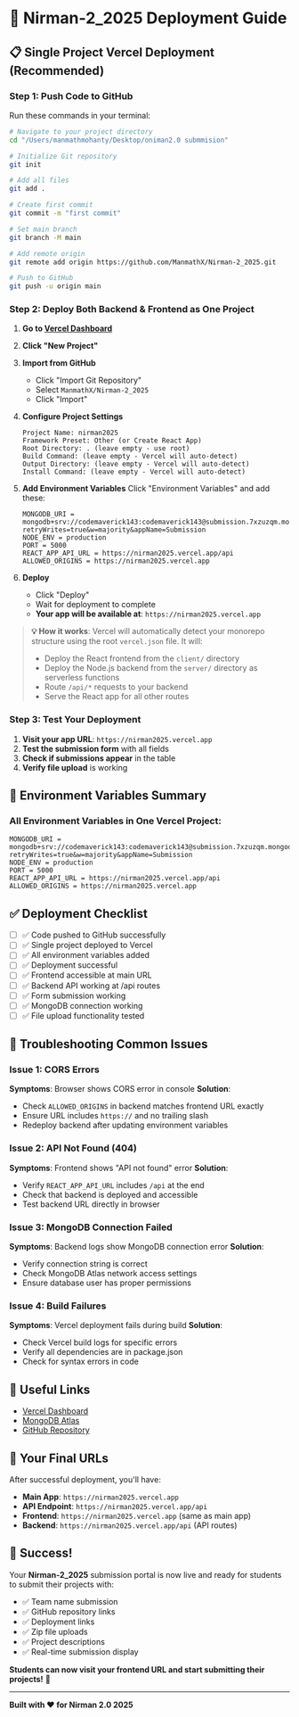 # 🚀 Nirman-2_2025 Deployment Guide

## 📋 **Single Project Vercel Deployment (Recommended)**

### **Step 1: Push Code to GitHub**

Run these commands in your terminal:

```bash
# Navigate to your project directory
cd "/Users/manmathmohanty/Desktop/oniman2.0 submmision"

# Initialize Git repository
git init

# Add all files
git add .

# Create first commit
git commit -m "first commit"

# Set main branch
git branch -M main

# Add remote origin
git remote add origin https://github.com/ManmathX/Nirman-2_2025.git

# Push to GitHub
git push -u origin main
```

### **Step 2: Deploy Both Backend & Frontend as One Project**

1. **Go to [Vercel Dashboard](https://vercel.com/dashboard)**

2. **Click "New Project"**

3. **Import from GitHub**
   - Click "Import Git Repository"
   - Select `ManmathX/Nirman-2_2025`
   - Click "Import"

4. **Configure Project Settings**
   ```
   Project Name: nirman2025
   Framework Preset: Other (or Create React App)
   Root Directory: . (leave empty - use root)
   Build Command: (leave empty - Vercel will auto-detect)
   Output Directory: (leave empty - Vercel will auto-detect)
   Install Command: (leave empty - Vercel will auto-detect)
   ```

5. **Add Environment Variables**
   Click "Environment Variables" and add these:
   ```
   MONGODB_URI = mongodb+srv://codemaverick143:codemaverick143@submission.7xzuzqm.mongodb.net/?retryWrites=true&w=majority&appName=Submission
   NODE_ENV = production
   PORT = 5000
   REACT_APP_API_URL = https://nirman2025.vercel.app/api
   ALLOWED_ORIGINS = https://nirman2025.vercel.app
   ```

6. **Deploy**
   - Click "Deploy"
   - Wait for deployment to complete
   - **Your app will be available at**: `https://nirman2025.vercel.app`

> **💡 How it works**: Vercel will automatically detect your monorepo structure using the root `vercel.json` file. It will:
> - Deploy the React frontend from the `client/` directory
> - Deploy the Node.js backend from the `server/` directory as serverless functions
> - Route `/api/*` requests to your backend
> - Serve the React app for all other routes

### **Step 3: Test Your Deployment**

1. **Visit your app URL**: `https://nirman2025.vercel.app`
2. **Test the submission form** with all fields
3. **Check if submissions appear** in the table
4. **Verify file upload** is working

## 🔧 **Environment Variables Summary**

### **All Environment Variables in One Vercel Project:**
```
MONGODB_URI = mongodb+srv://codemaverick143:codemaverick143@submission.7xzuzqm.mongodb.net/?retryWrites=true&w=majority&appName=Submission
NODE_ENV = production
PORT = 5000
REACT_APP_API_URL = https://nirman2025.vercel.app/api
ALLOWED_ORIGINS = https://nirman2025.vercel.app
```

## ✅ **Deployment Checklist**

- [ ] ✅ Code pushed to GitHub successfully
- [ ] ✅ Single project deployed to Vercel
- [ ] ✅ All environment variables added
- [ ] ✅ Deployment successful
- [ ] ✅ Frontend accessible at main URL
- [ ] ✅ Backend API working at /api routes
- [ ] ✅ Form submission working
- [ ] ✅ MongoDB connection working
- [ ] ✅ File upload functionality tested

## 🐛 **Troubleshooting Common Issues**

### **Issue 1: CORS Errors**
**Symptoms**: Browser shows CORS error in console
**Solution**: 
- Check `ALLOWED_ORIGINS` in backend matches frontend URL exactly
- Ensure URL includes `https://` and no trailing slash
- Redeploy backend after updating environment variables

### **Issue 2: API Not Found (404)**
**Symptoms**: Frontend shows "API not found" error
**Solution**:
- Verify `REACT_APP_API_URL` includes `/api` at the end
- Check that backend is deployed and accessible
- Test backend URL directly in browser

### **Issue 3: MongoDB Connection Failed**
**Symptoms**: Backend logs show MongoDB connection error
**Solution**:
- Verify connection string is correct
- Check MongoDB Atlas network access settings
- Ensure database user has proper permissions

### **Issue 4: Build Failures**
**Symptoms**: Vercel deployment fails during build
**Solution**:
- Check Vercel build logs for specific errors
- Verify all dependencies are in package.json
- Check for syntax errors in code

## 🔗 **Useful Links**

- [Vercel Dashboard](https://vercel.com/dashboard)
- [MongoDB Atlas](https://cloud.mongodb.com/)
- [GitHub Repository](https://github.com/ManmathX/Nirman-2_2025)

## 📱 **Your Final URLs**

After successful deployment, you'll have:
- **Main App**: `https://nirman2025.vercel.app`
- **API Endpoint**: `https://nirman2025.vercel.app/api`
- **Frontend**: `https://nirman2025.vercel.app` (same as main app)
- **Backend**: `https://nirman2025.vercel.app/api` (API routes)

## 🎉 **Success!**

Your **Nirman-2_2025** submission portal is now live and ready for students to submit their projects with:
- ✅ Team name submission
- ✅ GitHub repository links
- ✅ Deployment links
- ✅ Zip file uploads
- ✅ Project descriptions
- ✅ Real-time submission display

**Students can now visit your frontend URL and start submitting their projects!** 🚀

---

**Built with ❤️ for Nirman 2.0 2025**
